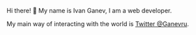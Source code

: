 Hi there! 👋
My name is Ivan Ganev, I am a web developer.

My main way of interacting with the world is [Twitter @Ganevru](https://twitter.com/Ganevru).
